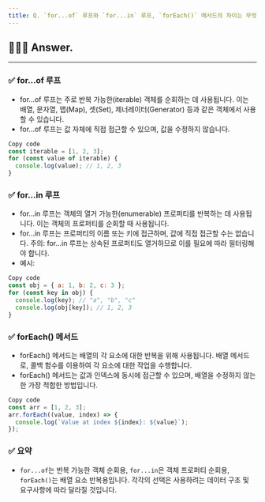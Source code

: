 ```yaml
---
title: Q. `for...of` 루프와 `for...in` 루프, `forEach()` 메서드의 차이는 무엇인가요?
---
```


## 🧑🏻‍💻 Answer.
---

### ✅ for...of 루프
- for...of 루프는 주로 반복 가능한(iterable) 객체를 순회하는 데 사용됩니다. 이는 배열, 문자열, 맵(Map), 셋(Set), 제너레이터(Generator) 등과 같은 객체에서 사용할 수 있습니다.
- for...of 루프는 값 자체에 직접 접근할 수 있으며, 값을 수정하지 않습니다.

```jsx
Copy code
const iterable = [1, 2, 3];
for (const value of iterable) {
  console.log(value); // 1, 2, 3
}
```
    
### ✅ for...in 루프
- for...in 루프는 객체의 열거 가능한(enumerable) 프로퍼티를 반복하는 데 사용됩니다. 이는 객체의 프로퍼티를 순회할 때 사용됩니다.
- for...in 루프는 프로퍼티의 이름 또는 키에 접근하며, 값에 직접 접근할 수는 없습니다.
주의: for...in 루프는 상속된 프로퍼티도 열거하므로 이를 필요에 따라 필터링해야 합니다.
- 예시:

```jsx
Copy code
const obj = { a: 1, b: 2, c: 3 };
for (const key in obj) {
  console.log(key); // "a", "b", "c"
  console.log(obj[key]); // 1, 2, 3
}
```
    
### ✅ forEach() 메서드
- forEach() 메서드는 배열의 각 요소에 대한 반복을 위해 사용됩니다. 배열 메서드로, 콜백 함수를 이용하여 각 요소에 대한 작업을 수행합니다.
- forEach() 메서드는 값과 인덱스에 동시에 접근할 수 있으며, 배열을 수정하지 않는 한 가장 적합한 방법입니다.

```jsx
Copy code
const arr = [1, 2, 3];
arr.forEach((value, index) => {
  console.log(`Value at index ${index}: ${value}`);
});
```

### ✅ 요약
- `for...of`는 반복 가능한 객체 순회용, `for...in`은 객체 프로퍼티 순회용, `forEach()`는 배열 요소 반복용입니다. 각각의 선택은 사용하려는 데이터 구조 및 요구사항에 따라 달라질 것입니다.
